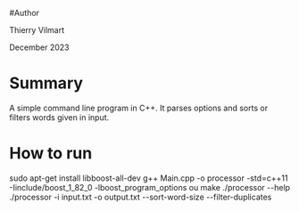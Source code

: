#Author

Thierry Vilmart

December 2023

# Summary

A simple command line program in C++.
It parses options and sorts or filters words given in input.

# How to run

sudo apt-get install libboost-all-dev
g++ Main.cpp -o processor -std=c++11 -Iinclude/boost_1_82_0 -lboost_program_options
ou make
./processor --help
./processor -i input.txt -o output.txt --sort-word-size --filter-duplicates
